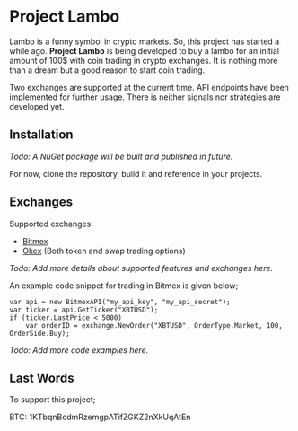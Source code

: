 # Project Lambo

Lambo is a funny symbol in crypto markets. So, this project has started a while ago. **Project Lambo** is being developed to buy a lambo for an initial amount of 100$ with coin trading in crypto exchanges. It is nothing more than a dream but a good reason to start coin trading.

Two exchanges are supported at the current time. API endpoints have been implemented for further usage. There is neither signals nor strategies are developed yet.

## Installation

*Todo: A NuGet package will be built and published in future.*

For now, clone the repository, build it and reference in your projects.

## Exchanges

Supported exchanges:
* [Bitmex](https://www.bitmex.com/register/SZGMWx)
* [Okex](https://www.okex.com/join/1913670) (Both token and swap trading options)

*Todo: Add more details about supported features  and exchanges here.*

An example code snippet for trading in Bitmex is given below;

```
var api = new BitmexAPI("my_api_key", "my_api_secret");
var ticker = api.GetTicker("XBTUSD");
if (ticker.LastPrice < 5000)
    var orderID = exchange.NewOrder("XBTUSD", OrderType.Market, 100, OrderSide.Buy);
```
*Todo: Add more code examples here.*

## Last Words

To support this project;

BTC: 1KTbqnBcdmRzemgpATifZGKZ2nXkUqAtEn
